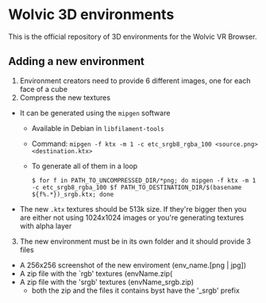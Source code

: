 # Wolvic 3D environments

This is the official repository of 3D environments for the Wolvic VR Browser.

## Adding a new environment

1. Environment creators need to provide 6 different images, one for each face of a cube
2. Compress the new textures
*  It can be generated using the `mipgen` software
      * Available in Debian in `libfilament-tools`
      * Command: `mipgen -f ktx -m 1 -c etc_srgb8_rgba_100 <source.png> <destination.ktx>`
      * To generate all of them in a loop
      
         `$ for f in PATH_TO_UNCOMPRESSED_DIR/*png; do mipgen -f ktx -m 1 -c etc_srgb8_rgba_100 $f PATH_TO_DESTINATION_DIR/$(basename ${f%.*})_srgb.ktx; done`
* The new `.ktx` textures should be 513k size. If they're bigger then you are either not using 1024x1024 images or you're generating textures with alpha layer
3. The new environment must be in its own folder and it should provide 3 files
* A 256x256 screenshot of the new enviroment (env_name.[png | jpg])
* A zip file with the `rgb' textures (envName.zip(
* A zip file with the 'srgb' textures (envName_srgb.zip)
  * both the zip and the files it contains byst have the '_srgb' prefix 



